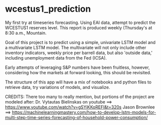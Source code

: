# wcestus1_prediction
My first try at timeseries forecasting. Using EAI data, attempt to predict the WCESTUS1 reserves level. This report is produced weekly (Thursday's at 8:30 a.m., Mountain.

Goal of this project is to predict using a simple, univariate LSTM model and a multivariate LSTM model. The multivariate will not only include other inventory indicators, weekly price per barrell data, but also 'outside data,' including unemployment data from the Fed (ICSA).

Early attempts of leveraging S&P numbers have been fruitless, however, considering how the markets at forward looking, this should be revisited.

The structure of this app will have a mix of notebooks and python files to retrieve data, try variations of models, and visualize.




CREDITS:
There too many to really mention, but portions of the project are modeled after:
Dr. Vytautas Bielinskas on youtube ==> https://www.youtube.com/watch?v=gSYiKKoREFI&t=320s
Jason Brownlee  ==> https://machinelearningmastery.com/how-to-develop-lstm-models-for-multi-step-time-series-forecasting-of-household-power-consumption/


